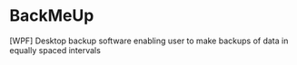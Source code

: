 # BackMeUp
[WPF] Desktop backup software enabling user to make backups of data in equally spaced intervals
